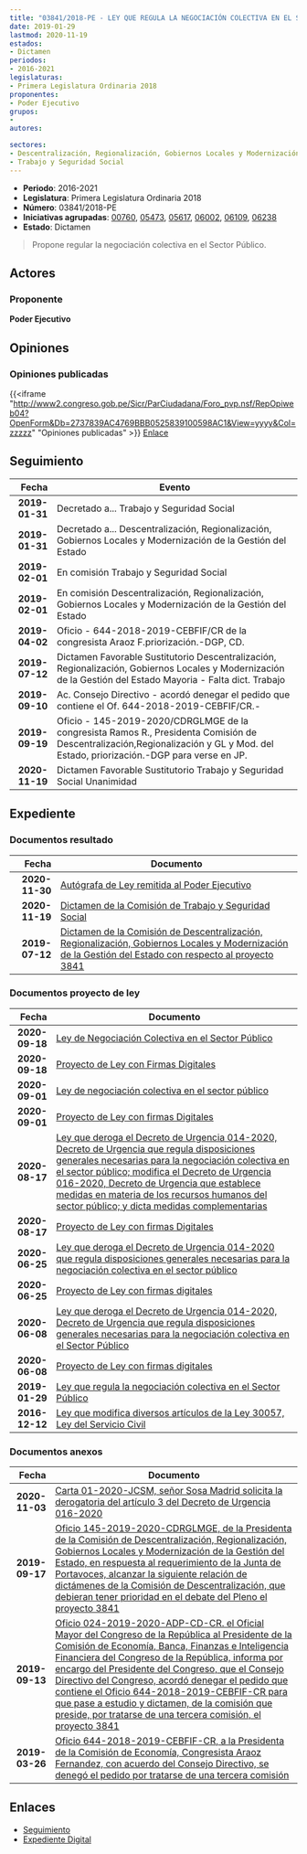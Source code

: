 ```yaml
---
title: "03841/2018-PE - LEY QUE REGULA LA NEGOCIACIÓN COLECTIVA EN EL SECTOR PÚBLICO"
date: 2019-01-29
lastmod: 2020-11-19
estados:
- Dictamen
periodos:
- 2016-2021
legislaturas:
- Primera Legislatura Ordinaria 2018
proponentes:
- Poder Ejecutivo
grupos:
- 
autores:

sectores:
- Descentralización, Regionalización, Gobiernos Locales y Modernización de la Gestión del Estado
- Trabajo y Seguridad Social
---
```

- **Periodo**: 2016-2021
- **Legislatura**: Primera Legislatura Ordinaria 2018
- **Número**: 03841/2018-PE
- **Iniciativas agrupadas**: [00760](../../00700/00760), [05473](../../05400/05473), [05617](../../05600/05617), [06002](../../06000/06002), [06109](../../06100/06109), [06238](../../06200/06238)
- **Estado**: Dictamen

> Propone regular la negociación colectiva en el Sector Público.


## Actores

### Proponente

**Poder Ejecutivo**

## Opiniones

### Opiniones publicadas

{{<iframe "http://www2.congreso.gob.pe/Sicr/ParCiudadana/Foro_pvp.nsf/RepOpiweb04?OpenForm&Db=2737839AC4769BBB0525839100598AC1&View=yyyy&Col=zzzzz" "Opiniones publicadas" >}}
[Enlace](http://www2.congreso.gob.pe/Sicr/ParCiudadana/Foro_pvp.nsf/RepOpiweb04?OpenForm&Db=2737839AC4769BBB0525839100598AC1&View=yyyy&Col=zzzzz)


## Seguimiento

| Fecha | Evento |
|------:|--------|
| **2019-01-31** | Decretado a... Trabajo y Seguridad Social |
| **2019-01-31** | Decretado a... Descentralización, Regionalización, Gobiernos Locales y Modernización de la Gestión del Estado |
| **2019-02-01** | En comisión Trabajo y Seguridad Social |
| **2019-02-01** | En comisión Descentralización, Regionalización, Gobiernos Locales y Modernización de la Gestión del Estado |
| **2019-04-02** | Oficio - 644-2018-2019-CEBFIF/CR de la congresista Araoz F.priorización.-DGP, CD. |
| **2019-07-12** | Dictamen Favorable Sustitutorio Descentralización, Regionalización, Gobiernos Locales y Modernización de la Gestión del Estado Mayoria - Falta dict. Trabajo |
| **2019-09-10** | Ac. Consejo Directivo - acordó denegar el pedido que contiene el Of. 644-2018-2019-CEBFIF/CR.- |
| **2019-09-19** | Oficio - 145-2019-2020/CDRGLMGE de la congresista Ramos R., Presidenta Comisión de Descentralización,Regionalización y GL y Mod. del Estado, priorización.-DGP para verse en JP. |
| **2020-11-19** | Dictamen Favorable Sustitutorio Trabajo y Seguridad Social Unanimidad |

## Expediente

### Documentos resultado

| Fecha | Documento |
|------:|-----------|
| **2020-11-30** | [Autógrafa de Ley remitida al Poder Ejecutivo](http://www.leyes.congreso.gob.pe/Documentos/2016_2021/Autografas/Ley_y_de_Resolucion_Legislativa/AU06002-20201130.pdf) |
| **2020-11-19** | [Dictamen de la Comisión de Trabajo y Seguridad Social](http://www.leyes.congreso.gob.pe/Documentos/2016_2021/Dictamenes/Proyectos_de_Ley/00760DC22MAY20201119.pdf) |
| **2019-07-12** | [Dictamen de la Comisión de Descentralización, Regionalización, Gobiernos Locales y Modernización de la Gestión del Estado con respecto al proyecto 3841](http://www.leyes.congreso.gob.pe/Documentos/2016_2021/Dictamenes/Proyectos_de_Ley/03841DC08MAY20190712.pdf) |

### Documentos proyecto de ley

| Fecha | Documento |
|------:|-----------|
| **2020-09-18** | [Ley de Negociación Colectiva en el Sector Público](http://www.leyes.congreso.gob.pe/Documentos/2016_2021/Proyectos_de_Ley_y_de_Resoluciones_Legislativas/PL06238-20200918.pdf) |
| **2020-09-18** | [Proyecto de Ley con Firmas Digitales](http://www.leyes.congreso.gob.pe/Documentos/2016_2021/Proyectos_de_Ley_y_de_Resoluciones_Legislativas/Proyectos_Firmas_digitales/PL06238.pdf) |
| **2020-09-01** | [Ley de negociación colectiva en el sector público](http://www.leyes.congreso.gob.pe/Documentos/2016_2021/Proyectos_de_Ley_y_de_Resoluciones_Legislativas/PL06109-20200901.pdf) |
| **2020-09-01** | [Proyecto de Ley con firmas Digitales](http://www.leyes.congreso.gob.pe/Documentos/2016_2021/Proyectos_de_Ley_y_de_Resoluciones_Legislativas/Proyectos_Firmas_digitales/PL06109.pdf) |
| **2020-08-17** | [Ley que deroga el Decreto de Urgencia 014-2020, Decreto de Urgencia que regula disposiciones generales necesarias para la negociación colectiva en el sector público; modifica el Decreto de Urgencia 016-2020, Decreto de Urgencia que establece medidas en materia de los recursos humanos del sector público; y dicta medidas complementarias](http://www.leyes.congreso.gob.pe/Documentos/2016_2021/Proyectos_de_Ley_y_de_Resoluciones_Legislativas/PL06002-20200817.pdf) |
| **2020-08-17** | [Proyecto de Ley con firmas Digitales](http://www.leyes.congreso.gob.pe/Documentos/2016_2021/Proyectos_de_Ley_y_de_Resoluciones_Legislativas/Proyectos_Firmas_digitales/PL06002.pdf) |
| **2020-06-25** | [Ley que deroga el Decreto de Urgencia 014-2020 que regula disposiciones generales necesarias para la negociación colectiva en el sector público](http://www.leyes.congreso.gob.pe/Documentos/2016_2021/Proyectos_de_Ley_y_de_Resoluciones_Legislativas/PL05617-20200625.pdf) |
| **2020-06-25** | [Proyecto de Ley con firmas digitales](http://www.leyes.congreso.gob.pe/Documentos/2016_2021/Proyectos_de_Ley_y_de_Resoluciones_Legislativas/Proyectos_Firmas_digitales/PL05617.pdf) |
| **2020-06-08** | [Ley que deroga el Decreto de Urgencia 014-2020, Decreto de Urgencia que regula disposiciones generales necesarias para la negociación colectiva en el Sector Público](http://www.leyes.congreso.gob.pe/Documentos/2016_2021/Proyectos_de_Ley_y_de_Resoluciones_Legislativas/PL05473-20200609.pdf) |
| **2020-06-08** | [Proyecto de Ley con firmas digitales](http://www.leyes.congreso.gob.pe/Documentos/2016_2021/Proyectos_de_Ley_y_de_Resoluciones_Legislativas/Proyectos_Firmas_digitales/PL05473.pdf) |
| **2019-01-29** | [Ley que regula la negociación colectiva en el Sector Público](http://www.leyes.congreso.gob.pe/Documentos/2016_2021/Proyectos_de_Ley_y_de_Resoluciones_Legislativas/PL0384120190129.pdf) |
| **2016-12-12** | [Ley que modifica diversos artículos de la Ley 30057, Ley del Servicio Civil](http://www.leyes.congreso.gob.pe/Documentos/2016_2021/Proyectos_de_Ley_y_de_Resoluciones_Legislativas/PL0076020161212.pdf) |

### Documentos anexos

| Fecha | Documento |
|------:|-----------|
| **2020-11-03** | [Carta 01-2020-JCSM, señor Sosa Madrid solicita la derogatoria del artículo 3 del Decreto de Urgencia 016-2020](http://www.leyes.congreso.gob.pe/Documentos/2016_2021/Oficios/Otras_Instituciones/CARTA-01-2020-JCSM.pdf) |
| **2019-09-17** | [Oficio 145-2019-2020-CDRGLMGE, de la Presidenta de la Comisión de Descentralización, Regionalización, Gobiernos Locales y Modernización de la Gestión del Estado, en respuesta al requerimiento de la Junta de Portavoces, alcanzar la siguiente relación de dictámenes de la Comisión de Descentralización, que debieran tener prioridad en el debate del Pleno el proyecto 3841](http://www.leyes.congreso.gob.pe/Documentos/2016_2021/Oficios/Comisiones_Ordinarias/OFICIO-145-2019-2020-CDRGLMGE.pdf) |
| **2019-09-13** | [Oficio 024-2019-2020-ADP-CD-CR. el Oficial Mayor del Congreso de la República al Presidente de la Comisión de Economía, Banca, Finanzas e Inteligencia Financiera del Congreso de la República, informa por encargo del Presidente del Congreso, que el Consejo Directivo del Congreso, acordó denegar el pedido que contiene el Oficio 644-2018-2019-CEBFIF-CR para que pase a estudio y dictamen, de la comisión que preside, por tratarse de una tercera comisión, el proyecto 3841](http://www.leyes.congreso.gob.pe/Documentos/2016_2021/Oficios/Oficialia_Mayor/OFICIO-024-2019-2020-ADP-CD-CR.pdf) |
| **2019-03-26** | [Oficio 644-2018-2019-CEBFIF-CR, a la Presidenta de la Comisión de Economía, Congresista Araoz Fernandez, con acuerdo del Consejo Directivo, se denegó el pedido por tratarse de una tercera comisión](http://www.leyes.congreso.gob.pe/Documentos/2016_2021/Consejo_Directivo/Pedidos_Pase_a_Comision/OFICIO-644-2018-2019-CEBFIF-CR.pdf) |

## Enlaces

- [Seguimiento](http://www2.congreso.gob.pe/Sicr/TraDocEstProc/CLProLey2016.nsf/f7fff46988ca05b1052578e100829cc7/3337a6631afccbcd05258391005de5b3?OpenDocument)
- [Expediente Digital](http://www2.congreso.gob.pe/Sicr/TraDocEstProc/Expvirt_2011.nsf/visbusqptramdoc1621/03841?opendocument)

